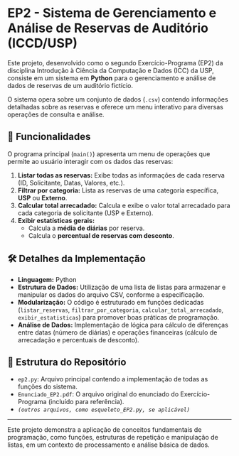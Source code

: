 # EP2 - Sistema de Gerenciamento e Análise de Reservas de Auditório (ICCD/USP)

Este projeto, desenvolvido como o segundo Exercício-Programa (EP2) da disciplina Introdução à Ciência da Computação e Dados (ICC) da USP, consiste em um sistema em **Python** para o gerenciamento e análise de dados de reservas de um auditório fictício.

O sistema opera sobre um conjunto de dados (`.csv`) contendo informações detalhadas sobre as reservas e oferece um menu interativo para diversas operações de consulta e análise.

## 🚀 Funcionalidades

O programa principal (`main()`) apresenta um menu de operações que permite ao usuário interagir com os dados das reservas:

1.  **Listar todas as reservas:** Exibe todas as informações de cada reserva (ID, Solicitante, Datas, Valores, etc.).
2.  **Filtrar por categoria:** Lista as reservas de uma categoria específica, **USP** ou **Externo**.
3.  **Calcular total arrecadado:** Calcula e exibe o valor total arrecadado para cada categoria de solicitante (USP e Externo).
4.  **Exibir estatísticas gerais:**
    * Calcula a **média de diárias** por reserva.
    * Calcula o **percentual de reservas com desconto**.

## 🛠️ Detalhes da Implementação

* **Linguagem:** Python
* **Estrutura de Dados:** Utilização de uma lista de listas para armazenar e manipular os dados do arquivo CSV, conforme a especificação.
* **Modularização:** O código é estruturado em funções dedicadas (`listar_reservas`, `filtrar_por_categoria`, `calcular_total_arrecadado`, `exibir_estatisticas`) para promover boas práticas de programação.
* **Análise de Dados:** Implementação de lógica para cálculo de diferenças entre datas (número de diárias) e operações financeiras (cálculo de arrecadação e percentuais de desconto).

## 📄 Estrutura do Repositório

* `ep2.py`: Arquivo principal contendo a implementação de todas as funções do sistema.
* `Enunciado_EP2.pdf`: O arquivo original do enunciado do Exercício-Programa (incluído para referência).
* *`(outros arquivos, como esqueleto_EP2.py, se aplicável)`*

---

Este projeto demonstra a aplicação de conceitos fundamentais de programação, como funções, estruturas de repetição e manipulação de listas, em um contexto de processamento e análise básica de dados.
